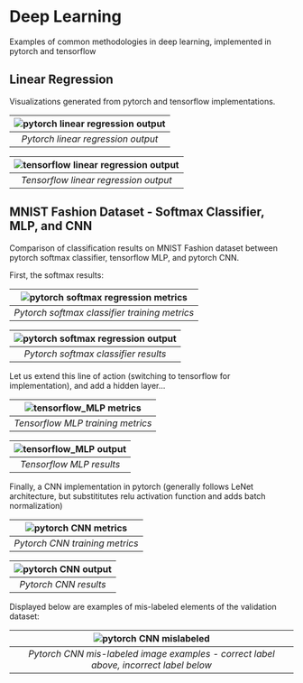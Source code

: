 # Deep Learning
Examples of common methodologies in deep learning, implemented in pytorch and tensorflow

## Linear Regression
Visualizations generated from pytorch and tensorflow implementations.

| ![pytorch linear regression output](./linear_regression/linear_regression_torch.svg) |
|:--:| 
| *Pytorch linear regression output* |

| ![tensorflow linear regression output](./linear_regression/linear_regression_tensorflow.svg) |
|:--:| 
| *Tensorflow linear regression output* |

## MNIST Fashion Dataset - Softmax Classifier, MLP, and CNN

Comparison of classification results on MNIST Fashion dataset between pytorch softmax classifier, tensorflow MLP, and pytorch CNN.

First, the softmax results:

| ![pytorch softmax regression metrics](./softmax_regression/softmax_training_metrics.svg) |
|:--:| 
| *Pytorch softmax classifier training metrics* |

| ![pytorch softmax regression output](./softmax_regression/softmax_confusion_matrix.svg) |
|:--:| 
| *Pytorch softmax classifier results* |

Let us extend this line of action (switching to tensorflow for implementation), and add a hidden layer...

| ![tensorflow_MLP metrics](./MLP/MLP_training_metrics.svg) |
|:--:| 
| *Tensorflow MLP training metrics* |

| ![tensorflow_MLP output](./MLP/MLP_confusion_matrix.svg) |
|:--:| 
| *Tensorflow MLP results* |


Finally, a CNN implementation in pytorch (generally follows LeNet architecture, but substititutes relu activation function and adds batch normalization)

| ![pytorch CNN metrics](./CNN/CNN_training_metrics.svg) |
|:--:| 
| *Pytorch CNN training metrics* |

| ![pytorch CNN output](./CNN/CNN_confusion_matrix.svg) |
|:--:| 
| *Pytorch CNN results* |

Displayed below are examples of mis-labeled elements of the validation dataset:

| ![pytorch CNN mislabeled](./CNN/CNN_mislabeled.svg) |
|:--:| 
| *Pytorch CNN mis-labeled image examples - correct label above, incorrect label below* |